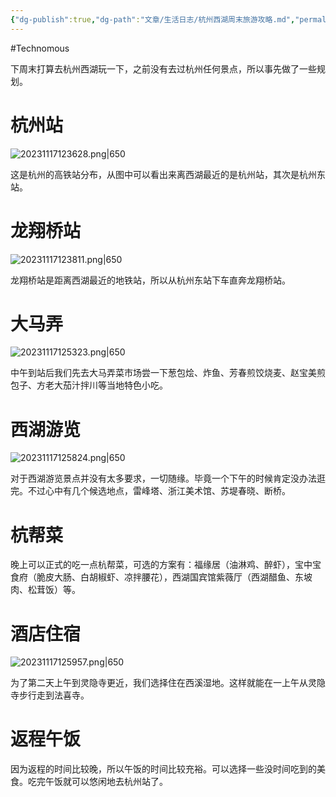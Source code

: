 ```yaml
---
{"dg-publish":true,"dg-path":"文章/生活日志/杭州西湖周末旅游攻略.md","permalink":"/文章/生活日志/杭州西湖周末旅游攻略/","dgEnableSearch":"true","created":"2023-11-17T12:32:13.000+08:00","updated":"2023-11-22T14:36:53.000+08:00"}
---
```


#Technomous 

下周末打算去杭州西湖玩一下，之前没有去过杭州任何景点，所以事先做了一些规划。

# 杭州站

![20231117123628.png|650](/img/user/0.Asset/resource/20231117123628.png)

这是杭州的高铁站分布，从图中可以看出来离西湖最近的是杭州站，其次是杭州东站。

# 龙翔桥站

![20231117123811.png|650](/img/user/0.Asset/resource/20231117123811.png)

龙翔桥站是距离西湖最近的地铁站，所以从杭州东站下车直奔龙翔桥站。

# 大马弄

![20231117125323.png|650](/img/user/0.Asset/resource/20231117125323.png)

中午到站后我们先去大马弄菜市场尝一下葱包烩、炸鱼、芳春煎饺烧麦、赵宝美煎包子、方老大茄汁拌川等当地特色小吃。

# 西湖游览

![20231117125824.png|650](/img/user/0.Asset/resource/20231117125824.png)

对于西湖游览景点并没有太多要求，一切随缘。毕竟一个下午的时候肯定没办法逛完。不过心中有几个候选地点，雷峰塔、浙江美术馆、苏堤春晓、断桥。

# 杭帮菜

晚上可以正式的吃一点杭帮菜，可选的方案有：福缘居（油淋鸡、醉虾），宝中宝食府（脆皮大肠、白胡椒虾、凉拌腰花），西湖国宾馆紫薇厅（西湖醋鱼、东坡肉、松茸饭）等。

# 酒店住宿

![20231117125957.png|650](/img/user/0.Asset/resource/20231117125957.png)

为了第二天上午到灵隐寺更近，我们选择住在西溪湿地。这样就能在一上午从灵隐寺步行走到法喜寺。

# 返程午饭

因为返程的时间比较晚，所以午饭的时间比较充裕。可以选择一些没时间吃到的美食。吃完午饭就可以悠闲地去杭州站了。
